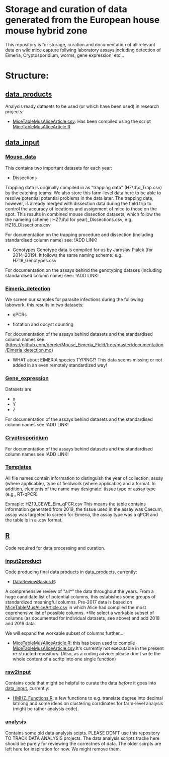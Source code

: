# Storage and curation of data generated from the European house mouse hybrid zone

This repository is for storage, curation and documentation of all
relevant data on wild mice capture follwing laboratory assays
including detection of Eimeria, Cryptosporidium, worms, gene
expression, etc...

# Structure:

## [data_products](https://github.com/derele/Mouse_Eimeria_Field/tree/master/data_products) 

Analysis ready datasets to be used (or which have been used) in
research projects:

- [MiceTableMusAliceArticle.csv](https://github.com/derele/Mouse_Eimeria_Field/tree/master/data_products/MiceTableMusAliceArticle.csv): Has been compiled using the script [MiceTableMusAliceArticle.R](https://github.com/derele/Mouse_Eimeria_Field/blob/master/R/input2product/MiceTableMusAliceArticle.R)


## [data_input](https://github.com/derele/Mouse_Eimeria_Field/tree/master/data_input) 

###  [Mouse_data](https://github.com/derele/Mouse_Eimeria_Field/tree/master/data_input/Mouse_data) 

This contains two important datasets for each year: 

- Dissections 

Trapping data is originally compiled in as "trapping data"
(HZ\\d\\d_Trap.csv) by the catching teams. We also store this
farm-level data here to be able to resolve potential potential
problems in the data later. The trapping data, however, is already
merged with dissection data during the field trip to control the
accuracy of locations and assignment of mice to those on the
spot. This results in combined mouse dissection datasets, which follow
the the nameing scheme : HZ(\\d\\d for year)_Dissections.csv,
e.g. HZ18_Dissections.csv

For documentation on the trapping procedure and dissection (including
standardised column name) see: !ADD LINK!

- Genotypes 
Genotype data is compiled for us by Jaroslav Pialek (for
2014-2019). It follows the same naming scheme: e.g. HZ18_Genotypes.csv

For documentation on the assays behind the genotyping datases
(including standardised column name) see:: !ADD LINK!


### [Eimeria_detection](https://github.com/derele/Mouse_Eimeria_Field/tree/master/data_input/Eimeria_detection) 

We screen our samples for parasite infections during the following
labowork, this results in two datasets:

- qPCRs

- flotation and oocyst counting 

For documentation of the assays behind datasets and the standardised
column names see: (https://github.com/derele/Mouse_Eimeria_Field/tree/master/documentation/Eimeria_detection.md)

- WHAT about EIMERIA species TYPING!? This data seems missing or not
added in an even remotely standardized way!


### [Gene_expression](https://github.com/derele/Mouse_Eimeria_Field/tree/master/data_input/Gene_expression) 

Datasets are: 
- x
- Y
- Z

For documentation of the assays behind datasets and the standardised
column names see !ADD LINK!

### [Cryptosporidium](https://github.com/derele/Mouse_Eimeria_Field/tree/master/data_input/Cryptosporidium)

For documentation of the assays behind datasets and the standardised column names see !ADD LINK!


### [Templates](https://github.com/derele/Mouse_Eimeria_Field/tree/master/data_input/Templates)

All file names contain information to distinguish the year of
collection, assay (where applicable), type of fieldwork (where
applicable) and a format.  In addition, elements of the name may
designate: [tissue
type](https://github.com/derele/Mouse_Eimeria_Field/tree/master/data_input/Templates/Tissue_labels.csv)
or assay type (e.g., RT-qPCR)

Exmaple: HZ19_CEWE_Eim_qPCR.csv This means the table contains
information generated from 2019, the tissue used in the assay was
Caecum, assay was targeted to screen for Eimeria, the assay type was a
qPCR and the table is in a .csv format.

## [R](https://github.com/derele/Mouse_Eimeria_Field/tree/master/R) 

Code required for data processing and curation.

### [input2product](https://github.com/derele/Mouse_Eimeria_Field/tree/master/R/input2product)

Code producing final data products in
[data_products](https://github.com/derele/Mouse_Eimeria_Field/tree/master/data_products),
currently:

- [DataReviewBasics.R](https://github.com/derele/Mouse_Eimeria_Field/tree/master/R/input2product/DataReviewBasics.R):

 A comprehensive review of "all*" the data throughout the years. From
 a huge candidate list of potential columns, this estabishes some
 groups of standardized meaningful columns.  Pre-2017 data is based on
 [MiceTableMusAliceArticle.csv](https://github.com/derele/Mouse_Eimeria_Field/tree/master/data_products/MiceTableMusAliceArticle.csv)
 in which Alice had compiled the most coprehensive list of possible
 columns. *We select a workable subset of columns (as documented for
 individual datasets, see above) and add 2018 and 2019 data.
 
 We will expand the workable subset of columns further...  
 

- [MiceTableMusAliceArticle.R](https://github.com/derele/Mouse_Eimeria_Field/tree/master/R/input2product/MiceTableMusAliceArticle.R):
  this has been used to compile
  [MiceTableMusAliceArticle.csv](https://github.com/derele/Mouse_Eimeria_Field/tree/master/data_products/MiceTableMusAliceArticle.csv).It's
  currently not executable in the present re-structed
  repository. (Also, as a coding advice: please don't write the whole
  content of a scritp into one single function)


### [raw2input](https://github.com/derele/Mouse_Eimeria_Field/tree/master/R/raw2input) 

Contains code that might be helpful to curate the data _before_ it
goes into
[data_input](https://github.com/derele/Mouse_Eimeria_Field/tree/master/data_input),
currently: 

- [HMHZ_Functions.R](https://github.com/derele/Mouse_Eimeria_Field/tree/master/R/raw2input/HMHZ_Functions.R):
  a few functions to e.g. translate degree into decimal lat/long and
  some ideas on clustering corrdinates for farm-level analysis (might
  be rather analysis code).


### [analysis](https://github.com/derele/Mouse_Eimeria_Field/tree/master/R/analysis) 

Contains some old data analysis scipts. PLEASE DON'T use this
repository TO TRACK DATA ANALYSIS projects. The data analysis scripts
tracke here should be purely for reviewing the correctnes of data. The
older scirpts are left here for inspiration for now. We might remove
them. 


